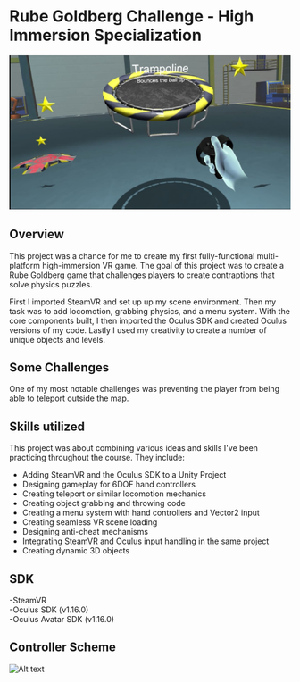 # Rube Goldberg Challenge - High Immersion Specialization
![Alt text](/Screenshots/Screenshot.png?raw=true "Gameplay")

## Overview
This project was a chance for me to create my first fully-functional multi-platform high-immersion VR game. The goal of this project was to create a Rube Goldberg game that challenges players to create contraptions that solve physics puzzles.

First I imported SteamVR and set up up my scene environment. Then my task was to add locomotion, grabbing physics, and a menu system. With the core components built, I then imported the Oculus SDK and created Oculus versions of my code. Lastly I used my creativity to create a number of unique objects and levels.

## Some Challenges

One of my most notable challenges was preventing the player from being able to teleport outside the map.

## Skills utilized
This project was about combining various ideas and skills I've been practicing throughout the course. They include:

* Adding SteamVR and the Oculus SDK to a Unity Project
* Designing gameplay for 6DOF hand controllers
* Creating teleport or similar locomotion mechanics
* Creating object grabbing and throwing code
* Creating a menu system with hand controllers and Vector2 input
* Creating seamless VR scene loading
* Designing anti-cheat mechanisms
* Integrating SteamVR and Oculus input handling in the same project
* Creating dynamic 3D objects


## SDK
-SteamVR<br>
-Oculus SDK (v1.16.0)<br>
-Oculus Avatar SDK (v1.16.0)

## Controller Scheme
![Alt text](/Screenshots/oculus-touch.png?raw=true "Controller Mappings")
